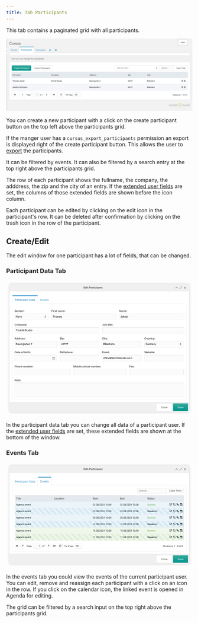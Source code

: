 ```yaml
---
title: Tab Participants
---
```


This tab contains a paginated grid with all participants.

![Participants Grid](img/participants.png)

You can create a new participant with a click on the create participant button
on the top left above the participants grid.

If the manger user has a `cursus_export_participants` permission an export is
displayed right of the create participant button. This allows the user to
[export](../08_Export.md) the participants.

It can be filtered by events. It can also be filtered by a search entry at the
top right above the participants grid.

The row of each participant shows the fullname, the company, the adddress, the
zip and the city of an entry. If the [extended user
fields](../07_Extended_Fields.md) are set, the columns of those extended fields
are shown before the icon column.

Each participant can be edited by clicking on the edit icon in the participant's
row. It can be deleted after confirmation by clicking on the trash icon in the
row of the participant.

## Create/Edit

The edit window for one participant has a lot of fields, that can be changed.

### Participant Data Tab

![Participant Data Tab](img/participant-edit-data.png)

In the participant data tab you can change all data of a participant user. If
the [extended user fields](../07_Extended_Fields.md) are set, these extended
fields are shown at the bottom of the window.

### Events Tab

![Participant Events Tab](img/participant-edit-events.png)

In the events tab you could view the events of the current participant user. You
can edit, remove and reassign each participant with a click on an icon in the
row. If you click on the calendar icon, the linked event is opened in Agenda for
editing.

The grid can be filtered by a search input on the top right above the
participants grid.
